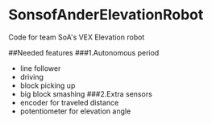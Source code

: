 # SonsofAnderElevationRobot
Code for team SoA's VEX Elevation robot

##Needed features
###1.Autonomous period
  * line follower
  * driving
  * block picking up
  * big block smashing
###2.Extra sensors
  * encoder for traveled distance
  * potentiometer for elevation angle